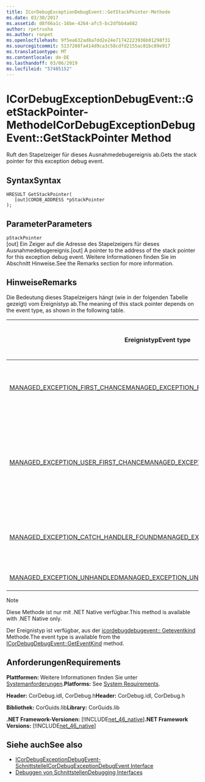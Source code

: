 ```yaml
---
title: ICorDebugExceptionDebugEvent::GetStackPointer-Methode
ms.date: 03/30/2017
ms.assetid: d8f66a1c-16be-4264-afc5-bc2dfbb4a682
author: rpetrusha
ms.author: ronpet
ms.openlocfilehash: 9f5ea632ad8a7dd2e24e71742223936b01298f31
ms.sourcegitcommit: 5137208fa414d9ca3c58cdfd2155ac81bc89e917
ms.translationtype: MT
ms.contentlocale: de-DE
ms.lasthandoff: 03/06/2019
ms.locfileid: "57485152"
---
```

# <a name="icordebugexceptiondebugeventgetstackpointer-method"></a><span data-ttu-id="0a0a6-102">ICorDebugExceptionDebugEvent::GetStackPointer-Methode</span><span class="sxs-lookup"><span data-stu-id="0a0a6-102">ICorDebugExceptionDebugEvent::GetStackPointer Method</span></span>
<span data-ttu-id="0a0a6-103">Ruft den Stapelzeiger für dieses Ausnahmedebugereignis ab.</span><span class="sxs-lookup"><span data-stu-id="0a0a6-103">Gets the stack pointer for this exception debug event.</span></span>  
  
## <a name="syntax"></a><span data-ttu-id="0a0a6-104">Syntax</span><span class="sxs-lookup"><span data-stu-id="0a0a6-104">Syntax</span></span>  
  
```  
HRESULT GetStackPointer(  
   [out]CORDB_ADDRESS *pStackPointer  
);  
```  
  
## <a name="parameters"></a><span data-ttu-id="0a0a6-105">Parameter</span><span class="sxs-lookup"><span data-stu-id="0a0a6-105">Parameters</span></span>  
 `pStackPointer`  
 <span data-ttu-id="0a0a6-106">[out] Ein Zeiger auf die Adresse des Stapelzeigers für dieses Ausnahmedebugereignis.</span><span class="sxs-lookup"><span data-stu-id="0a0a6-106">[out] A pointer to the address of the stack pointer for this exception debug event.</span></span> <span data-ttu-id="0a0a6-107">Weitere Informationen finden Sie im Abschnitt Hinweise.</span><span class="sxs-lookup"><span data-stu-id="0a0a6-107">See the Remarks section for more information.</span></span>  
  
## <a name="remarks"></a><span data-ttu-id="0a0a6-108">Hinweise</span><span class="sxs-lookup"><span data-stu-id="0a0a6-108">Remarks</span></span>  
 <span data-ttu-id="0a0a6-109">Die Bedeutung dieses Stapelzeigers hängt (wie in der folgenden Tabelle gezeigt) vom Ereignistyp ab.</span><span class="sxs-lookup"><span data-stu-id="0a0a6-109">The meaning of this stack pointer depends on the event type, as shown in the following table.</span></span>  
  
|<span data-ttu-id="0a0a6-110">Ereignistyp</span><span class="sxs-lookup"><span data-stu-id="0a0a6-110">Event type</span></span>|<span data-ttu-id="0a0a6-111">Bedeutung des `pStackPointer`-Werts</span><span class="sxs-lookup"><span data-stu-id="0a0a6-111">Meaning of `pStackPointer` value</span></span>|  
|----------------|--------------------------------------|  
|[<span data-ttu-id="0a0a6-112">MANAGED_EXCEPTION_FIRST_CHANCE</span><span class="sxs-lookup"><span data-stu-id="0a0a6-112">MANAGED_EXCEPTION_FIRST_CHANCE</span></span>](../../../../docs/framework/unmanaged-api/debugging/cordebugrecordformat-enumeration.md)|<span data-ttu-id="0a0a6-113">Der Stapelzeiger des Frames, der die Ausnahme ausgelöst hat.</span><span class="sxs-lookup"><span data-stu-id="0a0a6-113">The stack pointer for the frame that threw the exception.</span></span>|  
|[<span data-ttu-id="0a0a6-114">MANAGED_EXCEPTION_USER_FIRST_CHANCE</span><span class="sxs-lookup"><span data-stu-id="0a0a6-114">MANAGED_EXCEPTION_USER_FIRST_CHANCE</span></span>](../../../../docs/framework/unmanaged-api/debugging/cordebugrecordformat-enumeration.md)|<span data-ttu-id="0a0a6-115">Der Stapelzeiger des Benutzercode-Frames, der dem Punkt der ausgelösten Ausnahme am nächsten ist.</span><span class="sxs-lookup"><span data-stu-id="0a0a6-115">The stack pointer for the user-code frame closest to the point of the thrown exception.</span></span>|  
|[<span data-ttu-id="0a0a6-116">MANAGED_EXCEPTION_CATCH_HANDLER_FOUND</span><span class="sxs-lookup"><span data-stu-id="0a0a6-116">MANAGED_EXCEPTION_CATCH_HANDLER_FOUND</span></span>](../../../../docs/framework/unmanaged-api/debugging/cordebugrecordformat-enumeration.md)|<span data-ttu-id="0a0a6-117">Der Stapelzeiger des Frames, der den Catch-Handler enthält.</span><span class="sxs-lookup"><span data-stu-id="0a0a6-117">The stack pointer for the frame that contains the catch handler.</span></span>|  
|[<span data-ttu-id="0a0a6-118">MANAGED_EXCEPTION_UNHANDLED</span><span class="sxs-lookup"><span data-stu-id="0a0a6-118">MANAGED_EXCEPTION_UNHANDLED</span></span>](../../../../docs/framework/unmanaged-api/debugging/cordebugrecordformat-enumeration.md)|<span data-ttu-id="0a0a6-119">`pStackPointer` ist **NULL**.</span><span class="sxs-lookup"><span data-stu-id="0a0a6-119">`pStackPointer` is **null**.</span></span>|  
  
> [!NOTE]
>  <span data-ttu-id="0a0a6-120">Diese Methode ist nur mit .NET Native verfügbar.</span><span class="sxs-lookup"><span data-stu-id="0a0a6-120">This method is available with .NET Native only.</span></span>  
  
 <span data-ttu-id="0a0a6-121">Der Ereignistyp ist verfügbar, aus der [icordebugdebugevent:: Geteventkind](../../../../docs/framework/unmanaged-api/debugging/icordebugdebugevent-geteventkind-method.md) Methode.</span><span class="sxs-lookup"><span data-stu-id="0a0a6-121">The event type is available from the [ICorDebugDebugEvent::GetEventKind](../../../../docs/framework/unmanaged-api/debugging/icordebugdebugevent-geteventkind-method.md) method.</span></span>  
  
## <a name="requirements"></a><span data-ttu-id="0a0a6-122">Anforderungen</span><span class="sxs-lookup"><span data-stu-id="0a0a6-122">Requirements</span></span>  
 <span data-ttu-id="0a0a6-123">**Plattformen:** Weitere Informationen finden Sie unter [Systemanforderungen](../../../../docs/framework/get-started/system-requirements.md).</span><span class="sxs-lookup"><span data-stu-id="0a0a6-123">**Platforms:** See [System Requirements](../../../../docs/framework/get-started/system-requirements.md).</span></span>  
  
 <span data-ttu-id="0a0a6-124">**Header:** CorDebug.idl, CorDebug.h</span><span class="sxs-lookup"><span data-stu-id="0a0a6-124">**Header:** CorDebug.idl, CorDebug.h</span></span>  
  
 <span data-ttu-id="0a0a6-125">**Bibliothek:** CorGuids.lib</span><span class="sxs-lookup"><span data-stu-id="0a0a6-125">**Library:** CorGuids.lib</span></span>  
  
 <span data-ttu-id="0a0a6-126">**.NET Framework-Versionen:** [!INCLUDE[net_46_native](../../../../includes/net-46-native-md.md)]</span><span class="sxs-lookup"><span data-stu-id="0a0a6-126">**.NET Framework Versions:** [!INCLUDE[net_46_native](../../../../includes/net-46-native-md.md)]</span></span>  
  
## <a name="see-also"></a><span data-ttu-id="0a0a6-127">Siehe auch</span><span class="sxs-lookup"><span data-stu-id="0a0a6-127">See also</span></span>
- [<span data-ttu-id="0a0a6-128">ICorDebugExceptionDebugEvent-Schnittstelle</span><span class="sxs-lookup"><span data-stu-id="0a0a6-128">ICorDebugExceptionDebugEvent Interface</span></span>](../../../../docs/framework/unmanaged-api/debugging/icordebugexceptiondebugevent-interface.md)
- [<span data-ttu-id="0a0a6-129">Debuggen von Schnittstellen</span><span class="sxs-lookup"><span data-stu-id="0a0a6-129">Debugging Interfaces</span></span>](../../../../docs/framework/unmanaged-api/debugging/debugging-interfaces.md)
